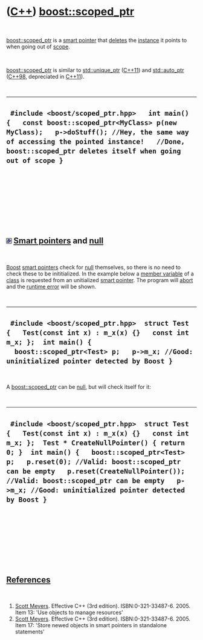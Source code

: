 
 

 

 

 

 

([C++](Cpp.md)) [boost::scoped\_ptr](CppScoped_ptr.md)
========================================================

 

[boost::scoped\_ptr](CppScoped_ptr.md) is a [smart
pointer](CppSmartPointer.md) that [deletes](CppDelete.md) the
[instance](CppInstance.md) it points to when going out of
[scope](CppScope.md).

 

[boost::scoped\_ptr](CppScoped_ptr.md) is similar to
[std::unique\_ptr](CppUnique_ptr.md) ([C++11](Cpp11.md)) and
[std::auto\_ptr](CppStdAuto_ptr.md) ([C++98](Cpp98.md), depreciated in
[C++11](Cpp11.md)).

 

  --------------------------------------------------------------------------------------------------------------------------------------------------------------------------------------------------------------------------------------------------
  ` #include <boost/scoped_ptr.hpp>   int main() {   const boost::scoped_ptr<MyClass> p(new MyClass);   p->doStuff(); //Hey, the same way of accessing the pointed instance!   //Done, boost::scoped_ptr deletes itself when going out of scope }`
  --------------------------------------------------------------------------------------------------------------------------------------------------------------------------------------------------------------------------------------------------

 

 

 

 

 

![Boost](PicBoost.png) [Smart pointers](CppSmartPointer.md) and [null](CppNull.md)
------------------------------------------------------------------------------------

 

[Boost](CppBoost.md) [smart pointers](CppSmartPointer.md) check for
[null](CppNull.md) themselves, so there is no need to check these to be
inititialized. In the example below a [member
variable](CppMemberVariable.md) of a [class](CppClass.md) is requested
from an unitialized [smart pointer](CppSmartPointer.md). The program
will [abort](CppAbort.md) and the [runtime error](CppRuntimeError.md)
will be shown.

 

  --------------------------------------------------------------------------------------------------------------------------------------------------------------------------------------------------------------
  ` #include <boost/scoped_ptr.hpp>  struct Test {   Test(const int x) : m_x(x) {}   const int m_x; };  int main() {   boost::scoped_ptr<Test> p;   p->m_x; //Good: uninitialized pointer detected by Boost }`
  --------------------------------------------------------------------------------------------------------------------------------------------------------------------------------------------------------------

 

A [boost::scoped\_ptr](CppScoped_ptr.md) can be [null](CppNull.md),
but will check itself for it:

 

  --------------------------------------------------------------------------------------------------------------------------------------------------------------------------------------------------------------------------------------------------------------------------------------------------------------------------------------------------------------------------------------
  ` #include <boost/scoped_ptr.hpp>  struct Test {   Test(const int x) : m_x(x) {}   const int m_x; };  Test * CreateNullPointer() { return 0; }  int main() {   boost::scoped_ptr<Test> p;   p.reset(0); //Valid: boost::scoped_ptr can be empty   p.reset(CreateNullPointer()); //Valid: boost::scoped_ptr can be empty   p->m_x; //Good: uninitialized pointer detected by Boost }`
  --------------------------------------------------------------------------------------------------------------------------------------------------------------------------------------------------------------------------------------------------------------------------------------------------------------------------------------------------------------------------------------

 

 

 

 

 

[References](CppReferences.md)
-------------------------------

 

1.  [Scott Meyers](CppScottMeyers.md). Effective C++ (3rd edition).
    ISBN:0-321-33487-6. 2005. Item 13: 'Use objects to manage resources'
2.  [Scott Meyers](CppScottMeyers.md). Effective C++ (3rd edition).
    ISBN:0-321-33487-6. 2005. Item 17: 'Store newed objects in smart
    pointers in standalone statements'

 

 

 

 

 

 

